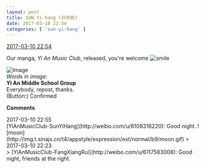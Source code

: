 ```yaml
---
layout: post
title: SUN Yi-hang (孙亦航)
date: 2017-03-10 22:54
categories: [ 'sun-yi-hang' ]
---
```


<div class="weibo-info">
  <a href="http://weibo.com/6108316220/EzcfvzoTe">2017-03-10 22:54</a>
</div>

Our manga, *Yi An Music Club*, released, you're welcome ![smile](http://img.t.sinajs.cn/t4/appstyle/expression/ext/normal/5c/huanglianwx_org.gif)

<!-- more -->

![Image](http://wx1.sinaimg.cn/mw690/006FnS5mgy1fdi4tcdr5nj30ku112td6.jpg)  
*Words in image:*  
**Yi An Middle School Group**  
Everybody, repost, thanks.  
(Button:) Confirmed

**Comments**

<div class="weibo-info">2017-03-10 22:55</div>
[YiAnMusicClub-SunYiHang](http://weibo.com/u/6108316220): Good night. ![moon](http://img.t.sinajs.cn/t4/appstyle/expression/ext/normal/b9/moon.gif)
> <div class="weibo-info">2017-03-10 22:23</div>
> [YiAnMusicClub-FangXiangRui](http://weibo.com/u/6117583008): Good night, friends at the right.
